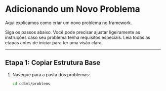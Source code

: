 # Adicionando um Novo Problema

Aqui explicamos como criar um novo problema no framework. 

Siga os passos abaixo. Você pode precisar ajustar ligeiramente as instruções caso seu problema tenha requisitos especiais. Leia todas as etapas antes de iniciar para ter uma visão clara.

---

## Etapa 1: Copiar Estrutura Base

1. Navegue para a pasta dos problemas:
   ```bash
   cd cd4ml/problems